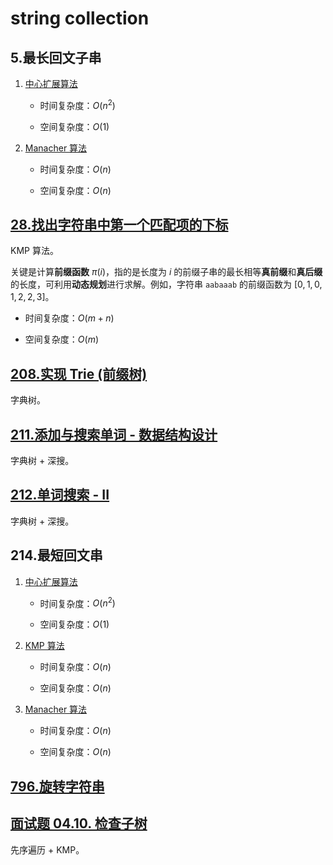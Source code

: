 # string collection

## 5.最长回文子串

1. [中心扩展算法](../src/5.最长回文子串_1.java)

    - 时间复杂度：$O(n^2)$

    - 空间复杂度：$O(1)$

2. [Manacher 算法](../src/5.最长回文子串.java)

    - 时间复杂度：$O(n)$

    - 空间复杂度：$O(n)$

## [28.找出字符串中第一个匹配项的下标](../src/28.找出字符串中第一个匹配项的下标.java)

KMP 算法。

关键是计算**前缀函数** $\pi(i)$，指的是长度为 $i$ 的前缀子串的最长相等**真前缀**和**真后缀**的长度，可利用**动态规划**进行求解。例如，字符串 `aabaaab` 的前缀函数为 $[0, 1, 0, 1, 2, 2, 3]$。

- 时间复杂度：$O(m+n)$

- 空间复杂度：$O(m)$

## [208.实现 Trie (前缀树)](../src/208.实现-trie-前缀树.java)

字典树。

## [211.添加与搜索单词 - 数据结构设计](../src/211.添加与搜索单词-数据结构设计.java)

字典树 + 深搜。

## [212.单词搜索 - II](../src/212.单词搜索-ii.java)

字典树 + 深搜。

## 214.最短回文串

1. [中心扩展算法](../src/214.最短回文串_3.java)

    - 时间复杂度：$O(n^2)$

    - 空间复杂度：$O(1)$

2. [KMP 算法](../src/214.最短回文串_1.java)

    - 时间复杂度：$O(n)$

    - 空间复杂度：$O(n)$

3. [Manacher 算法](../src/214.最短回文串.java)

    - 时间复杂度：$O(n)$

    - 空间复杂度：$O(n)$

## [796.旋转字符串](../src/796.旋转字符串.java)

## [面试题 04.10. 检查子树](../cn/Java/_____04_10_Check_SubTree_LCCI/Solution.java)

先序遍历 + KMP。
